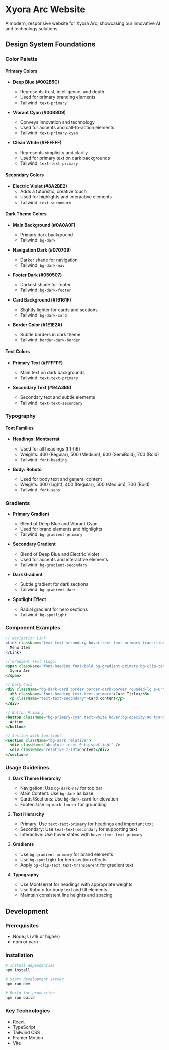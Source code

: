 # Xyora Arc Website

A modern, responsive website for Xyora Arc, showcasing our innovative AI and technology solutions.

## Design System Foundations

### Color Palette

#### Primary Colors

- **Deep Blue (#002B5C)**
  - Represents trust, intelligence, and depth
  - Used for primary branding elements
  - Tailwind: `text-primary`

- **Vibrant Cyan (#00B8D9)**
  - Conveys innovation and technology
  - Used for accents and call-to-action elements
  - Tailwind: `text-primary-cyan`

- **Clean White (#FFFFFF)**
  - Represents simplicity and clarity
  - Used for primary text on dark backgrounds
  - Tailwind: `text-text-primary`

#### Secondary Colors

- **Electric Violet (#8A2BE2)**
  - Adds a futuristic, creative touch
  - Used for highlights and interactive elements
  - Tailwind: `text-secondary`

#### Dark Theme Colors

- **Main Background (#0A0A0F)**
  - Primary dark background
  - Tailwind: `bg-dark`

- **Navigation Dark (#070709)**
  - Darker shade for navigation
  - Tailwind: `bg-dark-nav`

- **Footer Dark (#050507)**
  - Darkest shade for footer
  - Tailwind: `bg-dark-footer`

- **Card Background (#16161F)**
  - Slightly lighter for cards and sections
  - Tailwind: `bg-dark-card`

- **Border Color (#1E1E2A)**
  - Subtle borders in dark theme
  - Tailwind: `border-dark-border`

#### Text Colors

- **Primary Text (#FFFFFF)**
  - Main text on dark backgrounds
  - Tailwind: `text-text-primary`

- **Secondary Text (#94A3B8)**
  - Secondary text and subtle elements
  - Tailwind: `text-text-secondary`

### Typography

#### Font Families

- **Headings: Montserrat**
  - Used for all headings (h1-h6)
  - Weights: 400 (Regular), 500 (Medium), 600 (SemiBold), 700 (Bold)
  - Tailwind: `font-heading`

- **Body: Roboto**
  - Used for body text and general content
  - Weights: 300 (Light), 400 (Regular), 500 (Medium), 700 (Bold)
  - Tailwind: `font-sans`

### Gradients

- **Primary Gradient**
  - Blend of Deep Blue and Vibrant Cyan
  - Used for brand elements and highlights
  - Tailwind: `bg-gradient-primary`

- **Secondary Gradient**
  - Blend of Deep Blue and Electric Violet
  - Used for accents and interactive elements
  - Tailwind: `bg-gradient-secondary`

- **Dark Gradient**
  - Subtle gradient for dark sections
  - Tailwind: `bg-gradient-dark`

- **Spotlight Effect**
  - Radial gradient for hero sections
  - Tailwind: `bg-spotlight`

### Component Examples

```jsx
// Navigation Link
<Link className="text-text-secondary hover:text-text-primary transition-colors">
  Menu Item
</Link>

// Gradient Text (Logo)
<span className="font-heading font-bold bg-gradient-primary bg-clip-text text-transparent">
  Xyora Arc
</span>

// Dark Card
<div className="bg-dark-card border border-dark-border rounded-lg p-6">
  <h3 className="font-heading text-text-primary">Card Title</h3>
  <p className="text-text-secondary">Card content</p>
</div>

// Button Primary
<button className="bg-primary-cyan text-white hover:bg-opacity-90 transition-colors">
  Action
</button>

// Section with Spotlight
<section className="bg-dark relative">
  <div className="absolute inset-0 bg-spotlight" />
  <div className="relative z-10">Content</div>
</section>
```

### Usage Guidelines

1. **Dark Theme Hierarchy**
   - Navigation: Use `bg-dark-nav` for top bar
   - Main Content: Use `bg-dark` as base
   - Cards/Sections: Use `bg-dark-card` for elevation
   - Footer: Use `bg-dark-footer` for grounding

2. **Text Hierarchy**
   - Primary: Use `text-text-primary` for headings and important text
   - Secondary: Use `text-text-secondary` for supporting text
   - Interactive: Use hover states with `hover:text-text-primary`

3. **Gradients**
   - Use `bg-gradient-primary` for brand elements
   - Use `bg-spotlight` for hero section effects
   - Apply `bg-clip-text text-transparent` for gradient text

4. **Typography**
   - Use Montserrat for headings with appropriate weights
   - Use Roboto for body text and UI elements
   - Maintain consistent line heights and spacing

## Development

### Prerequisites

- Node.js (v18 or higher)
- npm or yarn

### Installation

```bash
# Install dependencies
npm install

# Start development server
npm run dev

# Build for production
npm run build
```

### Key Technologies

- React
- TypeScript
- Tailwind CSS
- Framer Motion
- Vite

